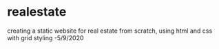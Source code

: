 # realestate
creating a static website for real estate from scratch, using html and css with grid styling -5/9/2020
